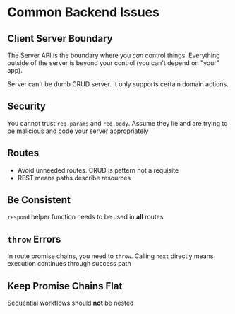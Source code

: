 # Common Backend Issues

## Client Server Boundary

The Server API is the boundary where you _can_ control things. Everything outside of the server is beyond your control (you can't depend on "your" app).

Server can't be dumb CRUD server. It only supports certain domain actions.

## Security

You cannot trust `req.params` and `req.body`. Assume they lie and are
trying to be malicious and code your server appropriately

## Routes

* Avoid unneeded routes. CRUD is pattern not a requisite
* REST means paths describe resources

## Be Consistent

`respond` helper function needs to be used in **all** routes

## `throw` Errors 

In route promise chains, you need to `throw`. Calling `next` directly means execution continues through success path 

## Keep Promise Chains Flat

Sequential workflows should **not** be nested